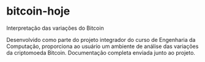 # bitcoin-hoje
Interpretação das variações do Bitcoin

Desenvolvido como parte do projeto integrador do curso de Engenharia da Computação, proporciona ao usuário um ambiente de análise das variações da criptomoeda Bitcoin.
Documentação completa enviada junto ao projeto.
